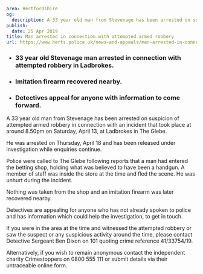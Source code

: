 ```yaml
area: Hertfordshire
og:
  description: A 33 year old man from Stevenage has been arrested on suspicion of attempted armed robbery in connection with an incident that took place at around 8.50pm on Saturday, April 13, at Ladbrokes in The Glebe.
publish:
  date: 25 Apr 2019
title: Man arrested in connection with attempted armed robbery
url: https://www.herts.police.uk/news-and-appeals/man-arrested-in-connection-with-attempted-armed-robbery-0129e
```

* ### 33 year old Stevenage man arrested in connection with attempted robbery in Ladbrokes.

 * ### Imitation firearm recovered nearby.

 * ### Detectives appeal for anyone with information to come forward.

A 33 year old man from Stevenage has been arrested on suspicion of attempted armed robbery in connection with an incident that took place at around 8.50pm on Saturday, April 13, at Ladbrokes in The Glebe.

He was arrested on Thursday, April 18 and has been released under investigation while enquiries continue.

Police were called to The Glebe following reports that a man had entered the betting shop, holding what was believed to have been a handgun. A member of staff was inside the store at the time and fled the scene. He was unhurt during the incident.

Nothing was taken from the shop and an imitation firearm was later recovered nearby.

Detectives are appealing for anyone who has not already spoken to police and has information which could help the investigation, to get in touch.

If you were in the area at the time and witnessed the attempted robbery or saw the suspect or any suspicious activity around the time, please contact Detective Sergeant Ben Dixon on 101 quoting crime reference 41/33754/19.

Alternatively, if you wish to remain anonymous contact the independent charity Crimestoppers on 0800 555 111 or submit details via their untraceable online form.
